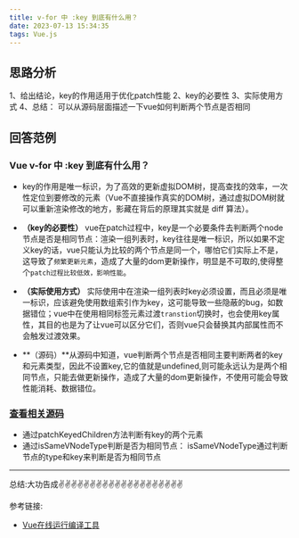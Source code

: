 ```yaml
---
title: v-for 中 :key 到底有什么用？
date: 2023-07-13 15:34:35
tags: Vue.js
---
```


<meta name="referrer" content="no-referrer"/>

## 思路分析

1、给出结论，key的作用适用于优化patch性能
2、key的必要性
3、实际使用方式
4、总结： 可以从源码层面描述一下vue如何判断两个节点是否相同

## 回答范例

### Vue  v-for 中 :key 到底有什么用？

-  key的作用是唯一标识，为了高效的更新虚拟DOM树，提高查找的效率，一次性定位到要修改的元素（Vue不直接操作真实的DOM树，通过虚拟DOM树就可以重新渲染修改的地方，影藏在背后的原理其实就是 diff 算法）。

-   **（key的必要性）** vue在patch过程中，key是一个必要条件去判断两个node节点是否是相同节点：渲染一组列表时，key往往是唯一标识，所以如果不定义key的话，vue只能认为比较的两个节点是同一个，哪怕它们实际上不是，这导致了`频繁更新元素`，造成了大量的dom更新操作，明显是不可取的,使得整个`patch过程比较低效，影响性能`。

-    **（实际使用方式）** 实际使用中在渲染一组列表时key必须设置，而且必须是唯一标识，应该避免使用数组索引作为key，这可能导致一些隐蔽的bug，如数据错位；vue中在使用相同标签元素过渡`transtion`切换时，也会使用key属性，其目的也是为了让vue可以区分它们，否则vue只会替换其内部属性而不会触发过渡效果。

-  **（源码）**从源码中知道，vue判断两个节点是否相同主要判断两者的key和元素类型，因此不设置key,它的值就是undefined,则可能永远认为是两个相同节点，只能去做更新操作，造成了大量的dom更新操作，不使用可能会导致性能消耗、数据错位。

### [查看相关源码](https://github1s.com/vuejs/core/blob/HEAD/packages/runtime-core/src/renderer.ts)

* 通过patchKeyedChildren方法判断有key的两个元素
* 通过isSameVNodeType判断是否为相同节点： isSameVNodeType通过判断节点的type和key来判断是否为相同节点
---
总结:大功告成✌️✌️✌️✌️✌️✌️✌️✌️✌️✌️✌️✌️✌️✌️✌️✌️✌️✌️✌️✌️


参考链接:

* [Vue在线运行编译工具](https://play.vuejs.org/#eNp9kUFLwzAUx79KfJcqzA3ZbXQDlYF6UFHBSy6je+sy0yQkL7NQ+t19SVn1ILv1/X//l/7SdnDr3PQYERZQhsorRyIgRbeSRjXOehKd8LgTvdh524iCq4U00lTWBBJNqMUy8cviAbW24tN6vb0orqQpZ8NxfBAPhI3TG0KehCj3N6uuy8t9X854yqkyLpI4Xjd2i3opgbkERuVs3IYJUOBX71Q9PQRr2LpLuxIq2zil0b84UqwmYSEySWzDZt9POSMfcXLKqz1WX//kh9CmTMKrx4D+iBJGRhtfIw14/f6MLT+PkM2j5vYZ+IbB6pgch9pdNFvW/tPLto/52ytTf4R1S2jC6VJJNDX73JfA/+P+zNV/defTed6Tpof+B7x8phs=)


